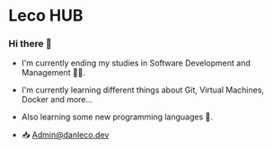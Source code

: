 # Leco HUB

### Hi there 👋


- I'm currently ending my studies in Software Development and Management 👨‍💻.
- I'm currently learning different things about Git, Virtual Machines, Docker and more...
- Also learning some new programming languages 🐍.

- 📥 Admin@danleco.dev
  
